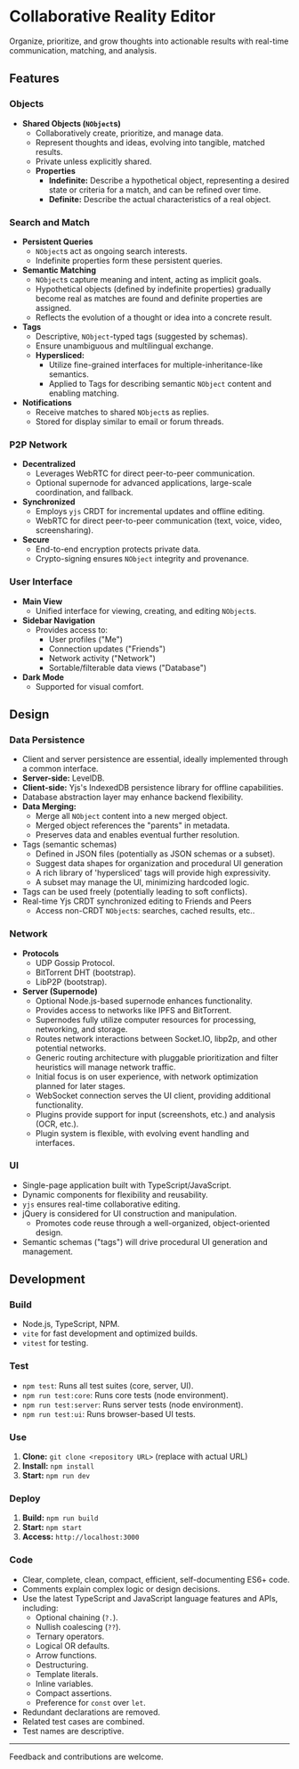 # Collaborative Reality Editor

Organize, prioritize, and grow thoughts into actionable results with real-time communication, matching, and analysis.

## Features

### Objects

-   **Shared Objects (`NObject`s)**
    -   Collaboratively create, prioritize, and manage data.
    -   Represent thoughts and ideas, evolving into tangible, matched results.
    -   Private unless explicitly shared.
    -   **Properties**
        -   **Indefinite:** Describe a hypothetical object, representing a desired state or criteria for a match, and can be refined over time.
        -   **Definite:** Describe the actual characteristics of a real object.

### Search and Match

-   **Persistent Queries**
    -   `NObject`s act as ongoing search interests.
    -   Indefinite properties form these persistent queries.
-   **Semantic Matching**
    -   `NObject`s capture meaning and intent, acting as implicit goals.
    -   Hypothetical objects (defined by indefinite properties) gradually become real as matches are found and definite properties are assigned.
    -   Reflects the evolution of a thought or idea into a concrete result.
-   **Tags**
    -   Descriptive, `NObject`-typed tags (suggested by schemas).
    -   Ensure unambiguous and multilingual exchange.
    -   **Hypersliced:**
        -   Utilize fine-grained interfaces for multiple-inheritance-like semantics.
        -   Applied to Tags for describing semantic `NObject` content and enabling matching.
-   **Notifications**
    -   Receive matches to shared `NObject`s as replies.
    -   Stored for display similar to email or forum threads.

### P2P Network

-   **Decentralized**
    -   Leverages WebRTC for direct peer-to-peer communication.
    -   Optional supernode for advanced applications, large-scale coordination, and fallback.
-   **Synchronized**
    -   Employs `yjs` CRDT for incremental updates and offline editing.
    -   WebRTC for direct peer-to-peer communication (text, voice, video, screensharing).
-   **Secure**
    -   End-to-end encryption protects private data.
    -   Crypto-signing ensures `NObject` integrity and provenance.

### User Interface

-   **Main View**
    -   Unified interface for viewing, creating, and editing `NObject`s.
-   **Sidebar Navigation**
    -   Provides access to:
        -   User profiles ("Me")
        -   Connection updates ("Friends")
        -   Network activity ("Network")
        -   Sortable/filterable data views ("Database")
-   **Dark Mode**
    -   Supported for visual comfort.

## Design

### Data Persistence
-   Client and server persistence are essential, ideally implemented through a common interface.
-   **Server-side:** LevelDB.
-   **Client-side:** Yjs's IndexedDB persistence library for offline capabilities.
-   Database abstraction layer may enhance backend flexibility.
-   **Data Merging:**
    -   Merge all `NObject` content into a new merged object.
    -   Merged object references the "parents" in metadata.
    -   Preserves data and enables eventual further resolution.
-   Tags (semantic schemas)
    -   Defined in JSON files (potentially as JSON schemas or a subset).
    -   Suggest data shapes for organization and procedural UI generation
    -   A rich library of 'hypersliced' tags will provide high expressivity.
    -   A subset may manage the UI, minimizing hardcoded logic.
-   Tags can be used freely (potentially leading to soft conflicts).
-   Real-time Yjs CRDT  synchronized editing to Friends and Peers
    -   Access non-CRDT `NObject`s: searches, cached results, etc..

### Network

-   **Protocols**
    -   UDP Gossip Protocol.
    -   BitTorrent DHT (bootstrap).
    -   LibP2P (bootstrap).
-   **Server (Supernode)**
    -   Optional Node.js-based supernode enhances functionality.
    -   Provides access to networks like IPFS and BitTorrent.
    -   Supernodes fully utilize computer resources for processing, networking, and storage.
    -   Routes network interactions between Socket.IO, libp2p, and other potential networks.
    -   Generic routing architecture with pluggable prioritization and filter heuristics will manage network traffic.
    -   Initial focus is on user experience, with network optimization planned for later stages.
    -   WebSocket connection serves the UI client, providing additional functionality.
    -   Plugins provide support for input (screenshots, etc.) and analysis (OCR, etc.).
    -   Plugin system is flexible, with evolving event handling and interfaces.

### UI
-   Single-page application built with TypeScript/JavaScript.
-   Dynamic components for flexibility and reusability.
-   `yjs` ensures real-time collaborative editing.
-   jQuery is considered for UI construction and manipulation.
    -   Promotes code reuse through a well-organized, object-oriented design.
-   Semantic schemas ("tags") will drive procedural UI generation and management.

## Development

### Build

-   Node.js, TypeScript, NPM.
-   `vite` for fast development and optimized builds.
-   `vitest` for testing.

### Test

-   `npm test`: Runs all test suites (core, server, UI).
-   `npm run test:core`: Runs core tests (node environment).
-   `npm run test:server`: Runs server tests (node environment).
-   `npm run test:ui`: Runs browser-based UI tests.

### Use

1. **Clone:** `git clone <repository URL>` (replace with actual URL)
2. **Install:** `npm install`
3. **Start:** `npm run dev`

### Deploy

1. **Build:** `npm run build`
2. **Start:** `npm start`
3. **Access:** `http://localhost:3000`

### Code

-   Clear, complete, clean, compact, efficient, self-documenting ES6+ code.
-   Comments explain complex logic or design decisions.
-   Use the latest TypeScript and JavaScript language features and APIs, including:
    -   Optional chaining (`?.`).
    -   Nullish coalescing (`??`).
    -   Ternary operators.
    -   Logical OR defaults.
    -   Arrow functions.
    -   Destructuring.
    -   Template literals.
    -   Inline variables.
    -   Compact assertions.
    -   Preference for `const` over `let`.
-   Redundant declarations are removed.
-   Related test cases are combined.
-   Test names are descriptive.

---

Feedback and contributions are welcome.
